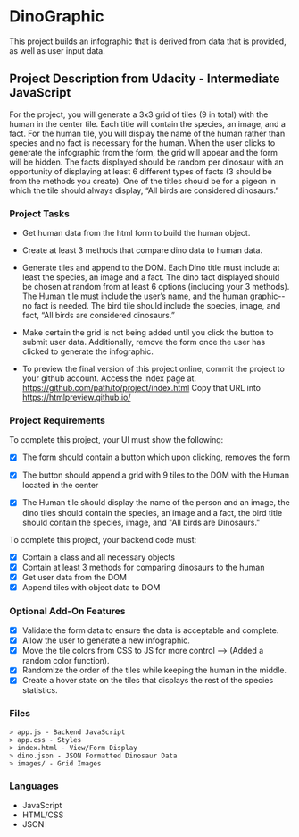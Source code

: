 # DinoGraphic
This project builds an infographic that is derived from data that is provided, as well as user input data.

## Project Description from Udacity - Intermediate JavaScript
For the project, you will generate a 3x3 grid of tiles (9 in total) with the human in the center tile. Each title will contain the species, an image, and a fact. For the human tile, you will display the name of the human rather than species and no fact is necessary for the human. When the user clicks to generate the infographic from the form, the grid will appear and the form will be hidden. The facts displayed should be random per dinosaur with an opportunity of displaying at least 6 different types of facts (3 should be from the methods you create). One of the titles should be for a pigeon in which the tile should always display, “All birds are considered dinosaurs.”


### Project Tasks

* Get human data from the html form to build the human object.

* Create at least 3 methods that compare dino data to human data. 

* Generate tiles and append to the DOM. Each Dino title must include at least the species, an image and a fact. The dino fact displayed should be chosen at random from at least 6 options (including your 3 methods). The Human tile must include the user’s name, and the human graphic--no fact is needed. The bird tile should include the species, image, and fact, “All birds are considered dinosaurs.”

* Make certain the grid is not being added until you click the button to submit user data. Additionally, remove the form once the user has clicked to generate the infographic. 

* To preview the final version of this project online, commit the project to your github account. Access the index page at. https://github.com/path/to/project/index.html Copy that URL into https://htmlpreview.github.io/

### Project Requirements

To complete this project, your UI must show the following:

- [X] The form should contain a button which upon clicking, removes the form
- [X] The button should append a grid with 9 tiles to the DOM with the Human located in the center
- [X] The Human tile should display the name of the person and an image, the dino tiles should contain the species, an image and a fact, the bird title should contain the species, image, and "All birds are Dinosaurs."


To complete this project, your backend code must:

- [X] Contain a class and all necessary objects
- [X] Contain at least 3 methods for comparing dinosaurs to the human
- [X] Get user data from the DOM
- [X] Append tiles with object data to DOM

### Optional Add-On Features

- [X] Validate the form data to ensure the data is acceptable and complete.
- [X] Allow the user to generate a new infographic.
- [X] Move the tile colors from CSS to JS for more control --> (Added a random color function).
- [X] Randomize the order of the tiles while keeping the human in the middle.
- [X] Create a hover state on the tiles that displays the rest of the species statistics.

### Files
    > app.js - Backend JavaScript
    > app.css - Styles
    > index.html - View/Form Display
    > dino.json - JSON Formatted Dinosaur Data
    > images/ - Grid Images
    
### Languages
* JavaScript
* HTML/CSS
* JSON
